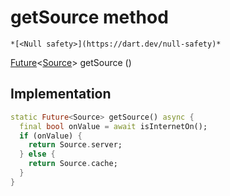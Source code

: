 


# getSource method




    *[<Null safety>](https://dart.dev/null-safety)*




[Future](https://api.flutter.dev/flutter/dart-async/Future-class.html)&lt;[Source](https://pub.dev/documentation/cloud_firestore_platform_interface/5.5.2/cloud_firestore_platform_interface/Source.html)> getSource
()








## Implementation

```dart
static Future<Source> getSource() async {
  final bool onValue = await isInternetOn();
  if (onValue) {
    return Source.server;
  } else {
    return Source.cache;
  }
}
```







